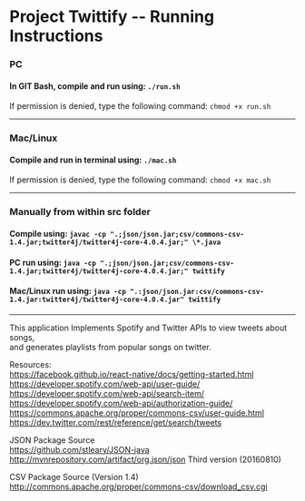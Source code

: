 # Project Twittify -- Running Instructions
### PC
#### In GIT Bash, compile and run using: ```./run.sh```
If permission is denied, type the following command: ```chmod +x run.sh```

---

### Mac/Linux
#### Compile and run in terminal using: ```./mac.sh```
If permission is denied, type the following command: ```chmod +x mac.sh```

---

### Manually from within src folder
#### Compile using: ```javac -cp ".;json/json.jar;csv/commons-csv-1.4.jar;twitter4j/twitter4j-core-4.0.4.jar;" \*.java```
#### PC run using: ```java -cp ".;json/json.jar;csv/commons-csv-1.4.jar;twitter4j/twitter4j-core-4.0.4.jar;" twittify```
#### Mac/Linux run using: ```java -cp ".:json/json.jar:csv/commons-csv-1.4.jar:twitter4j/twitter4j-core-4.0.4.jar" twittify```

---

This application Implements Spotify and Twitter APIs to view tweets about songs, <br>
and generates playlists from popular songs on twitter.

Resources:<br>
https://facebook.github.io/react-native/docs/getting-started.html<br>
https://developer.spotify.com/web-api/user-guide/<br>
https://developer.spotify.com/web-api/search-item/<br>
https://developer.spotify.com/web-api/authorization-guide/<br>
https://commons.apache.org/proper/commons-csv/user-guide.html<br>
https://dev.twitter.com/rest/reference/get/search/tweets<br>

JSON Package Source<br>
https://github.com/stleary/JSON-java<br>
http://mvnrepository.com/artifact/org.json/json  Third version (20160810)<br>

CSV Package Source (Version 1.4)<br>
http://commons.apache.org/proper/commons-csv/download_csv.cgi<br>
